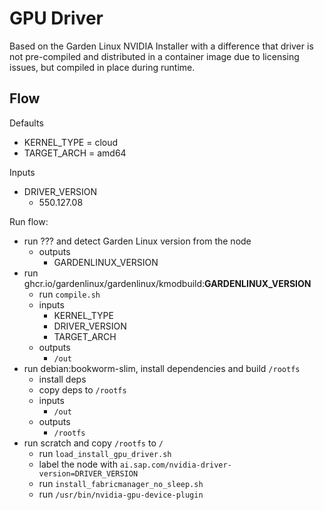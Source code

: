 # GPU Driver

Based on the Garden Linux NVIDIA Installer with a difference that driver is not pre-compiled and distributed
in a container image due to licensing issues, but compiled in place during runtime.

## Flow

Defaults
* KERNEL_TYPE = cloud
* TARGET_ARCH = amd64

Inputs
* DRIVER_VERSION
  * 550.127.08

Run flow:
* run ??? and detect Garden Linux version from the node
  * outputs
    * GARDENLINUX_VERSION
* run ghcr.io/gardenlinux/gardenlinux/kmodbuild:**GARDENLINUX_VERSION**
  * run `compile.sh`
  * inputs
    * KERNEL_TYPE
    * DRIVER_VERSION
    * TARGET_ARCH
  * outputs
    * `/out`
* run debian:bookworm-slim, install dependencies and build `/rootfs`
  * install deps
  * copy deps to `/rootfs`
  * inputs
    * `/out`
  * outputs
    * `/rootfs`
* run scratch and copy `/rootfs` to `/`
  * run `load_install_gpu_driver.sh` 
  * label the node with `ai.sap.com/nvidia-driver-version=DRIVER_VERSION`
  * run `install_fabricmanager_no_sleep.sh`
  * run `/usr/bin/nvidia-gpu-device-plugin`
